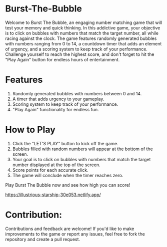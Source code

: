 # Burst-The-Bubble
Welcome to Burst The Bubble, an engaging number matching game that will test your memory and quick thinking. In this addictive game, your objective is to click on bubbles with numbers that match the target number, all while racing against the clock. The game features randomly generated bubbles with numbers ranging from 0 to 14, a countdown timer that adds an element of urgency, and a scoring system to keep track of your performance. Challenge yourself to reach the highest score, and don't forget to hit the "Play Again" button for endless hours of entertainment.

# Features
1. Randomly generated bubbles with numbers between 0 and 14.
2. A timer that adds urgency to your gameplay.
3. Scoring system to keep track of your performance.
4. "Play Again" functionality for endless fun.

# How to Play
1. Click the "LET'S PLAY" button to kick off the game.
2. Bubbles filled with random numbers will appear at the bottom of the screen.
3. Your goal is to click on bubbles with numbers that match the target number displayed at the top of the screen.
4. Score points for each accurate click.
5. The game will conclude when the timer reaches zero.

Play Burst The Bubble now and see how high you can score!

https://illustrious-starship-30e053.netlify.app/

# Contribution:

Contributions and feedback are welcome! If you'd like to make improvements to the game or report any issues, feel free to fork the repository and create a pull request.
